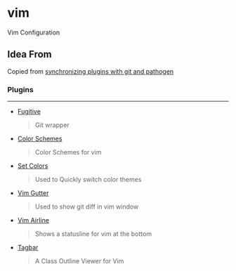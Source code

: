 # vim
Vim Configuration

## Idea From
Copied from [synchronizing plugins with git and pathogen](http://vimcasts.org/episodes/synchronizing-plugins-with-git-submodules-and-pathogen/)


### Plugins
---

* [Fugitive](https://github.com/tpope/vim-fugitive)
    >Git wrapper
* [Color Schemes](https://github.com/flazz/vim-colorschemes)
    >Color Schemes for vim
* [Set Colors](https://github.com/felixhummel/setcolors.vim)
    >Used to Quickly switch color themes
* [Vim Gutter](https://github.com/airblade/vim-gitgutter)
    >Used to show git diff in vim window
* [Vim Airline](https://github.com/vim-airline/vim-airline)
    >Shows a statusline for vim at the bottom
* [Tagbar](git://github.com/majutsushi/tagbar)
    >A Class Outline Viewer for Vim
